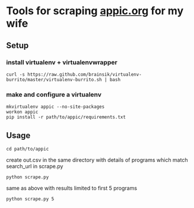 # Tools for scraping [appic.org](http://www.appic.org) for my wife

## Setup
### install virtualenv + virtualenvwrapper
	curl -s https://raw.github.com/brainsik/virtualenv-burrito/master/virtualenv-burrito.sh | bash
### make and configure a virtualenv 	
	mkvirtualenv appic --no-site-packages
	workon appic
	pip install -r path/to/appic/requirements.txt

## Usage
    cd path/to/appic
  
  create out.csv in the same directory with details of programs which match search_url in scrape.py
  
    python scrape.py 

  same as above with results limited to first 5 programs
    
    python scrape.py 5
  


